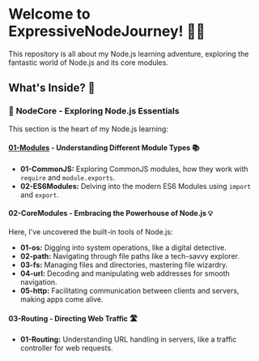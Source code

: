 
# Welcome to ExpressiveNodeJourney! 🚀🌟

This repository is all about my Node.js learning adventure, exploring the fantastic world of Node.js and its core modules.

## What's Inside? 📂

### 📁 **NodeCore** - Exploring Node.js Essentials

This section is the heart of my Node.js learning:

#### [01-Modules](./NodeCore/01-Modules) - Understanding Different Module Types 📚

- **01-CommonJS:** Exploring CommonJS modules, how they work with `require` and `module.exports`.
- **02-ES6Modules:** Delving into the modern ES6 Modules using `import` and `export`.

#### 02-CoreModules - Embracing the Powerhouse of Node.js 💡

Here, I've uncovered the built-in tools of Node.js:

- **01-os:** Digging into system operations, like a digital detective.
- **02-path:** Navigating through file paths like a tech-savvy explorer.
- **03-fs:** Managing files and directories, mastering file wizardry.
- **04-url:** Decoding and manipulating web addresses for smooth navigation.
- **05-http:** Facilitating communication between clients and servers, making apps come alive.

#### 03-Routing - Directing Web Traffic 🛣️
- **01-Routing:** Understanding URL handling in servers, like a traffic controller for web requests.

